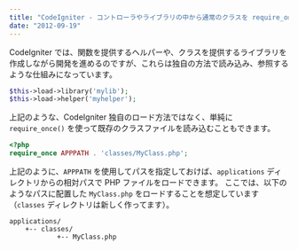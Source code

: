 ```yaml
---
title: "CodeIgniter - コントローラやライブラリの中から通常のクラスを require_once する"
date: "2012-09-19"
---
```


CodeIgniter では、関数を提供するヘルパーや、クラスを提供するライブラリを作成しながら開発を進めるのですが、これらは独自の方法で読み込み、参照するような仕組みになっています。

~~~ php
$this->load->library('mylib');
$this->load->helper('myhelper');
~~~

上記のような、CodeIgniter 独自のロード方法ではなく、単純に `require_once()` を使って既存のクラスファイルを読み込むこともできます。

~~~ php
<?php
require_once APPPATH . 'classes/MyClass.php';
~~~

上記のように、`APPPATH` を使用してパスを指定しておけば、`applications` ディレクトリからの相対パスで PHP ファイルをロードできます。
ここでは、以下のようなパスに配置した `MyClass.php` をロードすることを想定しています（`classes` ディレクトリは新しく作ってます）。

~~~
applications/
    +-- classes/
            +-- MyClass.php
~~~

